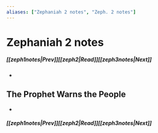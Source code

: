 ```yaml
---
aliases: ["Zephaniah 2 notes", "Zeph. 2 notes"]
---
```

# Zephaniah 2 notes
##### <span class=arrow-left></span>[[zeph1notes|Prev]]<span class=navigation-separator></span>[[zeph2|Read]]<span class=navigation-separator></span>[[zeph3notes|Next]]<span class=arrow-right></span>
- 
## The Prophet Warns the People
- 
##### <span class=arrow-left></span>[[zeph1notes|Prev]]<span class=navigation-separator></span>[[zeph2|Read]]<span class=navigation-separator></span>[[zeph3notes|Next]]<span class=arrow-right></span>